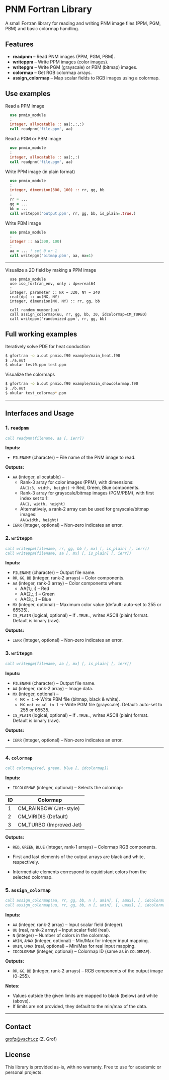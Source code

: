 # PNM Fortran Library

A small Fortran library for reading and writing PNM image files (PPM, PGM, PBM) and basic colormap handling.

## Features

- **readpnm** – Read PNM images (PPM, PGM, PBM).
- **writeppm** – Write PPM images (color images).
- **writepgm** – Write PGM (grayscale) or PBM (bitmap) images.
- **colormap** – Get RGB colormap arrays.
- **assign\_colormap** – Map scalar fields to RGB images using a colormap.

## Use examples

Read a PPM image

```fortran
  use pnmio_module
  :
  integer, allocatable :: aa(:,:,:)
  call readpnm('file.ppm', aa)
```

Read a PGM or PBM image

```fortran
  use pnmio_module
  :
  integer, allocatable :: aa(:,:)
  call readpnm('file.pgm', aa)
```

Write PPM image (in plain format)

```fortran
  use pnmio_module
  :
  integer, dimension(300, 100) :: rr, gg, bb
  :
  rr = ...
  gg = ...
  bb = ...
  call writeppm('output.ppm', rr, gg, bb, is_plain=.true.)
```

Write PBM image

```fortran
  use pnmio_module
  :
  integer :: aa(300, 100)
  :
  aa = ... ! set 0 or 1
  call writepgm('bitmap.pbm', aa, mx=1)
```

---

Visualize a 2D field by making a PPM image

```Fortran
  use pnmio_module
  use iso_fortran_env, only : dp=>real64
  :
  integer, parameter :: NX = 320, NY = 240
  real(dp) :: uu(NX, NY)
  integer, dimension(NX, NY) :: rr, gg, bb

  call random_number(uu)
  call assign_colormap(uu, rr, gg, bb, 30, idcolormap=CM_TURBO)
  call writeppm('randomized.ppm', rr, gg, bb)
```

## Full working examples

Iteratively solve PDE for heat conduction

```sh
$ gfortran -o a.out pnmio.f90 example/main_heat.f90
$ ./a.out
$ okular test0.ppm test.ppm
```

Visualize the colormaps

```sh
$ gfortran -o b.out pnmio.f90 example/main_showcolormap.f90
$ ./b.out
$ okular test_colormap*.ppm
```

---

## Interfaces and Usage

### 1. `readpnm`

```fortran
call readpnm(filename, aa [, ierr])
```

**Inputs:**

- `FILENAME` (character) – File name of the PNM image to read.

**Outputs:**

- `AA` (integer, allocatable) –
  - Rank-3 array for color images (PPM), with dimensions:\
    `AA(1:3, width, height)` → Red, Green, Blue components.
  - Rank-3 array for grayscale/bitmap images (PGM/PBM), with first index set to 1:\
    `AA(1, width, height)`
  - Alternatively, a rank-2 array can be used for grayscale/bitmap images:\
    `AA(width, height)`
- `IERR` (integer, optional) – Non-zero indicates an error.

### 2. `writeppm`

```fortran
call writeppm(filename, rr, gg, bb [, mx] [, is_plain] [, ierr])
call writeppm(filename, aa [, mx] [, is_plain] [, ierr])
```

**Inputs:**

- `FILENAME` (character) – Output file name.
- `RR`, `GG`, `BB` (integer, rank-2 arrays) – Color components.
- `AA` (integer, rank-3 array) – Color components where:
  - AA(1,:,:) – Red
  - AA(2,:,:) – Green
  - AA(3,:,:) – Blue
- `MX` (integer, optional) – Maximum color value (default: auto-set to 255 or 65535).
- `IS_PLAIN` (logical, optional) – If `.TRUE.`, writes ASCII (plain) format. Default is binary (raw).

**Outputs:**

- `IERR` (integer, optional) – Non-zero indicates an error.

### 3. `writepgm`

```fortran
call writepgm(filename, aa [, mx] [, is_plain] [, ierr])
```

**Inputs:**

- `FILENAME` (character) – Output file name.
- `AA` (integer, rank-2 array) – Image data.
- `MX` (integer, optional) –
  - `MX = 1` -> Write PBM file (bitmap, black & white).
  - `MX not equal to 1` -> Write PGM file (grayscale). Default: auto-set to 255 or 65535.
- `IS_PLAIN` (logical, optional) – If `.TRUE.`, writes ASCII (plain) format. Default is binary (raw).

**Outputs:**

- `IERR` (integer, optional) – Non-zero indicates an error.

---

### 4. `colormap`

```fortran
call colormap(red, green, blue [, idcolormap])
```


**Inputs:**

- `IDCOLORMAP` (integer, optional) – Selects the colormap:

| ID | Colormap                 |
| -- | ------------------------ |
| 1  | CM\_RAINBOW (Jet-style)  |
| 2  | CM\_VIRIDIS (Default)    |
| 3  | CM\_TURBO (Improved Jet) |

**Outputs:**

- `RED`, `GREEN`, `BLUE` (integer, rank-1 arrays) – Colormap RGB components.

- First and last elements of the output arrays are black and white, respectively.
- Intermediate elements correspond to equidistant colors from the selected colormap.

### 5. `assign_colormap`

```fortran
call assign_colormap(aa, rr, gg, bb, n [, amin], [, amax], [, idcolormap])
call assign_colormap(uu, rr, gg, bb, n [, umin], [, umax], [, idcolormap])
```

**Inputs:**

- `AA` (integer, rank-2 array) – Input scalar field (integer).
- `UU` (real, rank-2 array) – Input scalar field (real).
- `N` (integer) – Number of colors in the colormap.
- `AMIN`, `AMAX` (integer, optional) – Min/Max for integer input mapping.
- `UMIN`, `UMAX` (real, optional) – Min/Max for real input mapping.
- `IDCOLORMAP` (integer, optional) – Colormap ID (same as in `COLORMAP`).

**Outputs:**

- `RR`, `GG`, `BB` (integer, rank-2 arrays) – RGB components of the output image (0–255).

**Notes:**

- Values outside the given limits are mapped to black (below) and white (above).
- If limits are not provided, they default to the min/max of the data.

---

## Contact

grofz@vscht.cz (Z. Grof)

## License

This library is provided as-is, with no warranty. Free to use for academic or personal projects.

